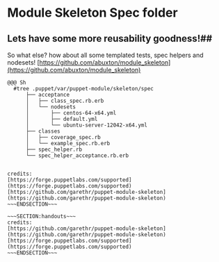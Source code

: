 <!SLIDE>
# Module Skeleton Spec folder #
## Lets have some more reusability goodness!##
So what else? how about all some templated tests, spec helpers and nodesets! 
[https://github.com/abuxton/module_skeleton](https://github.com/abuxton/module_skeleton)


    @@@ Sh
      #tree .puppet/var/puppet-module/skeleton/spec
          ├── acceptance
          │   ├── class_spec.rb.erb
          │   └── nodesets
          │       ├── centos-64-x64.yml
          │       ├── default.yml
          │       └── ubuntu-server-12042-x64.yml
          ├── classes
          │   ├── coverage_spec.rb
          │   └── example_spec.rb.erb
          ├── spec_helper.rb
          └── spec_helper_acceptance.rb.erb


~~~SECTION:notes~~~

credits:
[https://forge.puppetlabs.com/supported](https://forge.puppetlabs.com/supported)
[https://github.com/garethr/puppet-module-skeleton](https://github.com/garethr/puppet-module-skeleton)
~~~ENDSECTION~~~

~~~SECTION:handouts~~~
credits:
[https://github.com/garethr/puppet-module-skeleton](https://github.com/garethr/puppet-module-skeleton)
[https://forge.puppetlabs.com/supported](https://forge.puppetlabs.com/supported)
~~~ENDSECTION~~~

